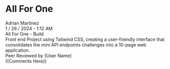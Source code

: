 <h1>All For One</h1>
Adrian Martinez<br>
1 / 26 / 2024 - 1:12 AM<br>
All For One - Build<br>
Front end Project using Tailwind CSS, creating a user-friendly interface that consolidates the mini API endpoints challenges into a 10-page web application.<br>
Peer Reviewed by {User Name}<br>
({Comments Here})
